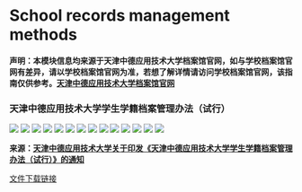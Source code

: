 # School records management methods

**声明：本模块信息均来源于天津中德应用技术大学档案馆官网，如与学校档案馆官网有差异，请以学校档案馆官网为准，若想了解详情请访问学校档案馆官网，该指南仅供参考。[天津中德应用技术大学档案馆官网](https://zhda.tsguas.edu.cn/index.htm)**

### 天津中德应用技术大学学生学籍档案管理办法（试行）

![](../../../../public/guide/new/4-archives-management/jpg1.jpg)
![](../../../../public/guide/new/4-archives-management/jpg2.jpg)
![](../../../../public/guide/new/4-archives-management/jpg3.jpg)
![](../../../../public/guide/new/4-archives-management/jpg4.jpg)
![](../../../../public/guide/new/4-archives-management/jpg5.jpg)
![](../../../../public/guide/new/4-archives-management/jpg6.jpg)
![](../../../../public/guide/new/4-archives-management/jpg7.jpg)
![](../../../../public/guide/new/4-archives-management/jpg8.jpg)
![](../../../../public/guide/new/4-archives-management/jpg9.jpg)
![](../../../../public/guide/new/4-archives-management/jpg10.jpg)
![](../../../../public/guide/new/4-archives-management/jpg11.jpg)
![](../../../../public/guide/new/4-archives-management/jpg12.jpg)
![](../../../../public/guide/new/4-archives-management/jpg13.jpg)
![](../../../../public/guide/new/4-archives-management/jpg14.jpg)


**来源：[天津中德应用技术大学关于印发《天津中德应用技术大学学生学籍档案管理办法（试行）》的通知](https://zhda.tsguas.edu.cn/info/1045/1364.htm)**

[文件下载链接](https://zhda.tsguas.edu.cn/system/_content/download.jsp?urltype=news.DownloadAttachUrl&owner=1182472388&wbfileid=3921068)